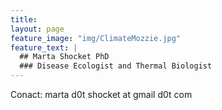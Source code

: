 ```yaml
---
title: 
layout: page
feature_image: "img/ClimateMozzie.jpg"
feature_text: |
  ## Marta Shocket PhD
  ### Disease Ecologist and Thermal Biologist
---
```


Conact: marta d0t shocket at gmail d0t com
